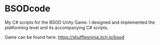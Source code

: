 # BSODcode
My C# scripts for the BSOD Unity Game. I designed and implemented the platforming level
and its accompanying C# scripts.

Game can be found here: https://shufflesninja.itch.io/bsod
